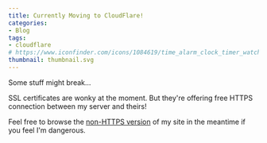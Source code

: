 ```yaml
---
title: Currently Moving to CloudFlare!
categories:
- Blog
tags:
- cloudflare
# https://www.iconfinder.com/icons/1084619/time_alarm_clock_timer_watch_icon
thumbnail: thumbnail.svg
---
```


Some stuff might break...

SSL certificates are wonky at the moment. But they're offering free HTTPS connection between my server and theirs!

Feel free to browse the [non-HTTPS version](http://calvin.me/) of my site in the meantime if you feel I'm dangerous.
